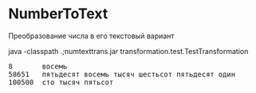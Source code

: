 # NumberToText
Преобразование числа в его текстовый вариант

java -classpath .;numtexttrans.jar transformation.test.TestTransformation

<pre>
8       восемь
58651   пятьдесят восемь тысяч шестьсот пятьдесят один
100500  сто тысяч пятьсот
</pre>
